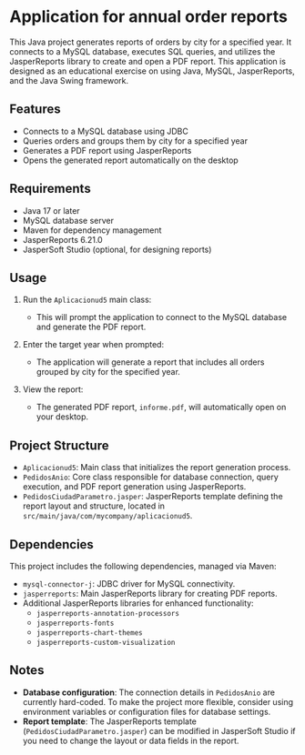 # Application for annual order reports

This Java project generates reports of orders by city for a specified year. It connects to a MySQL database, executes SQL queries, and utilizes the JasperReports library to create and open a PDF report. This application is designed as an educational exercise on using Java, MySQL, JasperReports, and the Java Swing framework.

## Features

- Connects to a MySQL database using JDBC
- Queries orders and groups them by city for a specified year
- Generates a PDF report using JasperReports
- Opens the generated report automatically on the desktop

## Requirements

- Java 17 or later
- MySQL database server
- Maven for dependency management
- JasperReports 6.21.0
- JasperSoft Studio (optional, for designing reports)

## Usage

1. Run the `Aplicacionud5` main class:
   - This will prompt the application to connect to the MySQL database and generate the PDF report.

2. Enter the target year when prompted:
   - The application will generate a report that includes all orders grouped by city for the specified year.

3. View the report:
   - The generated PDF report, `informe.pdf`, will automatically open on your desktop.

## Project Structure

- `Aplicacionud5`: Main class that initializes the report generation process.
- `PedidosAnio`: Core class responsible for database connection, query execution, and PDF report generation using JasperReports.
- `PedidosCiudadParametro.jasper`: JasperReports template defining the report layout and structure, located in `src/main/java/com/mycompany/aplicacionud5`.

## Dependencies

This project includes the following dependencies, managed via Maven:
- `mysql-connector-j`: JDBC driver for MySQL connectivity.
- `jasperreports`: Main JasperReports library for creating PDF reports.
- Additional JasperReports libraries for enhanced functionality:
  - `jasperreports-annotation-processors`
  - `jasperreports-fonts`
  - `jasperreports-chart-themes`
  - `jasperreports-custom-visualization`

## Notes

- **Database configuration**: The connection details in `PedidosAnio` are currently hard-coded. To make the project more flexible, consider using environment variables or configuration files for database settings.
- **Report template**: The JasperReports template (`PedidosCiudadParametro.jasper`) can be modified in JasperSoft Studio if you need to change the layout or data fields in the report.